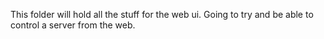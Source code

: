 This folder will hold all the stuff for the web ui.
Going to try and be able to control a server from the web.
